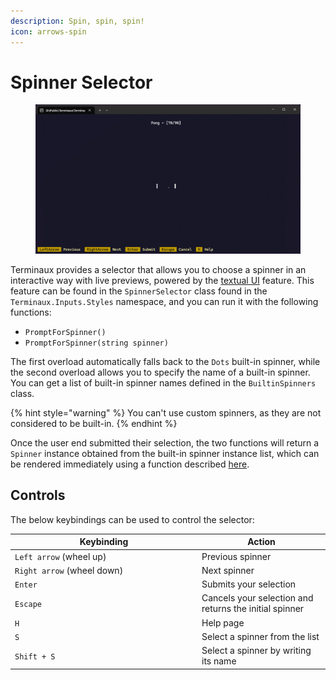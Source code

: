 ```yaml
---
description: Spin, spin, spin!
icon: arrows-spin
---
```


# Spinner Selector

<figure><img src="../../../.gitbook/assets/image (57).png" alt=""><figcaption></figcaption></figure>

Terminaux provides a selector that allows you to choose a spinner in an interactive way with live previews, powered by the [textual UI](../../console-tools/textual-ui/) feature. This feature can be found in the `SpinnerSelector` class found in the `Terminaux.Inputs.Styles` namespace, and you can run it with the following functions:

* `PromptForSpinner()`
* `PromptForSpinner(string spinner)`

The first overload automatically falls back to the `Dots` built-in spinner, while the second overload allows you to specify the name of a built-in spinner. You can get a list of built-in spinner names defined in the `BuiltinSpinners` class.

{% hint style="warning" %}
You can't use custom spinners, as they are not considered to be built-in.
{% endhint %}

Once the user end submitted their selection, the two functions will return a `Spinner` instance obtained from the built-in spinner instance list, which can be rendered immediately using a function described [here](../../console-tools/console-writers/cyclic-writers.md).

## Controls

The below keybindings can be used to control the selector:

<table><thead><tr><th width="285">Keybinding</th><th>Action</th></tr></thead><tbody><tr><td><code>Left arrow</code> (wheel up)</td><td>Previous spinner</td></tr><tr><td><code>Right arrow</code> (wheel down)</td><td>Next spinner</td></tr><tr><td><code>Enter</code></td><td>Submits your selection</td></tr><tr><td><code>Escape</code></td><td>Cancels your selection and returns the initial spinner</td></tr><tr><td><code>H</code></td><td>Help page</td></tr><tr><td><code>S</code></td><td>Select a spinner from the list</td></tr><tr><td><code>Shift + S</code></td><td>Select a spinner by writing its name</td></tr></tbody></table>
